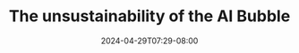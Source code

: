 ---
title: "The unsustainability of the AI Bubble"
date: "2024-04-29T07:29-08:00"
tags: ["tech", "AI"]
description: "In a presentation earlier this month, the venture-capital firm Sequoia estimated that the AI industry spent $50 billion on the Nvidia chips used to train advanced AI models last year, but brought in only $3 billion in revenue."
link: "https://www.baldurbjarnason.com/2024/the-unsustainability-of-the-ai-bubble/"
---